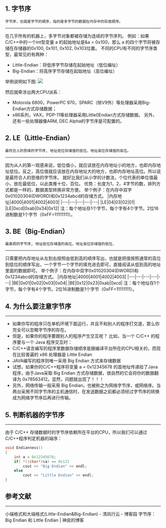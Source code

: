 ## 1. 字节序
    字节序，也就是字节的顺序，指的是多字节的数据在内存中的存放顺序。
---
在几乎所有的机器上，多字节对象都被存储为连续的字节序列。
例如：如果C/C++中的一个int型变量 a 的起始地址是&a = 0x100，那么 a 的四个字节将被存储在存储器的0x100, 0x101, 0x102, 0x103位置。
不同的CPU有不同的字节序类型，最常见的有两种：
- Little-Endian：将低序字节存储在起始地址（低位编址）
- Big-Endian：将高序字节存储在起始地址（高位编址）

举例说明如下图:
![](https://cdn.jsdelivr.net/gh/lindongyi1002/FigBed/ObFigBed/Pasted%20image%2020230415191830.png)

然后就牵涉出两大CPU派系：
- Motorola 6800，PowerPC 970，SPARC（除V9外）等处理器采用Big-Endian方式存储数据；
- x86系列，VAX，PDP-11等处理器采用Little0Endian方式存储数据。
另外，还有一些处理器像ARM, DEC Alpha的字节序是可配置的。

## 2. LE（Little-Endian）
    最符合人的思维的字节序, 地址低位存储值的低位，地址高位存储值的高位。
---
因为从人的第一观感来说，低位值小，就应该放在内存地址小的地方，也即内存地址低位。反之，高位值就应该放在内存地址大的地方，也即内存地址高位。所以说是最符合人的思维的字节序。
就好比我们从小学的计数法，个位代表的单位值最小，放在最低位，以此类推十位，百位。
优势：长度为1，2，4字节的数，排列方式都是一样的，数据类型转换非常方便。
举个例子：在内存中双字0x01020304(DWORD)和0x1234abcd的存储方式。
|内存地址|4000|4001|4002|4003|
|---|---|---|---|---|
|LE|04|03|02|01|
|LE|0xcd|0xab|0x34|0x12|
注：每个地址存1个字节，每个字有4个字节。2位16进制数是1个字节（0xFF=11111111）。

## 3. BE（Big-Endian）
    最直观的字节序, 地址低位存储值的高位，地址高位存储值的低位，
---
只需要把内存地址从左到右按照由低到高的顺序写出，也就是把值按照通常的高位到低位的顺序写出，一个字节一个字节的填充进去即可，直接阅读从低到高的地址里面的数据即可。
举个例子：在内存中双字0x01020304(DWORD)和0x1234abcd的存储方式。
|内存地址|4000|4001|4002|4003|
|---|---|---|---|---|
|BE|0x01|0x02|0x03|0x04|
|BE|0x12|0x23|0xab|0xcd|
注：每个地址存1个字节，每个字有4个字节。2位16进制数是1个字节（0xFF=11111111）。

## 4. 为什么要注意字节序
---
- 如果你写的程序只在单机环境下面运行，并且不和别人的程序打交道，那么你完全可以忽略字节序的存在。
- 但是，如果你的程序要跟别人的程序产生交互呢？ 比如，当一个 C/C++ 的程序要与一个 Java 程序交互时：
- C/C++语言编写的程序里数据存储顺序是跟编译平台所在的CPU相关的，而现在比较普遍的 x86 处理器是 Little Endian
- JAVA编写的程序则唯一采用 Big Endian 方式来存储数据
- 试想，如果你的C/C++程序将变量 a = 0x12345678 的首地址传递给了Java程序，由于Java采取 Big Endian 方式存储数据，很自然的它会将你的数据翻译为 0x78563412。显然，问题就出现了！！！
- 另外，网络传输一般采用 Big Endian，也被称之为网络字节序，或网络序。当两台采用不同字节序的主机通信时，在发送数据之前都必须经过字节序的转换成为网络字节序后再进行传输。

## 5. 判断机器的字节序
---
由于 C/C++ 存储数据时的字节序依赖所在平台的CPU，所以我们可以通过C/C++程序判定机器的端序：
```C++
void Endianness()
{
	int a = 0x12345678;
	if( *((char*)&a) == 0x12)
		cout << "Big Endian" << endl;
	else
		cout << "Little Endian" << endl;
}
```
## 参考文献
---
小端格式和大端格式(Little-Endian&Big-Endian) - 清风行云 - 博客园
字节序：Big Endian 和 Little Endian | 神奕的博客
